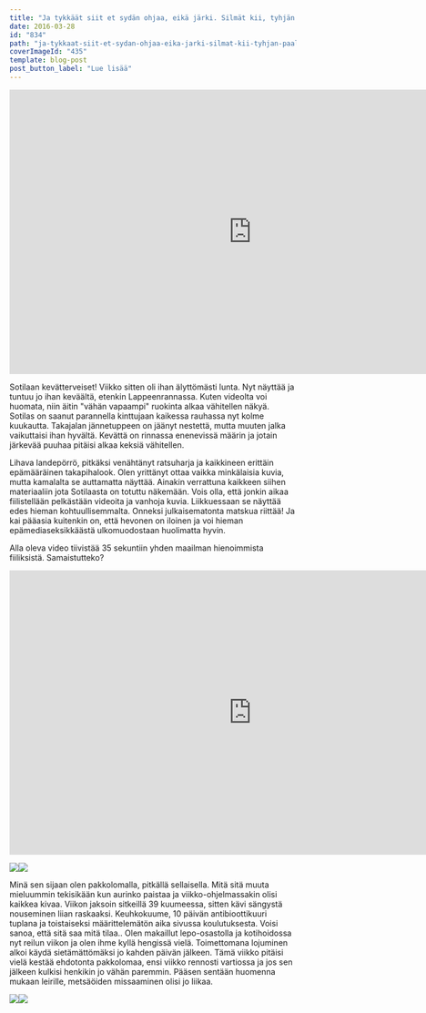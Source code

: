 ```yaml
---
title: "Ja tykkäät siit et sydän ohjaa, eikä järki. Silmät kii, tyhjän päälle. Mut mee varovasti."
date: 2016-03-28
id: "834"
path: "ja-tykkaat-siit-et-sydan-ohjaa-eika-jarki-silmat-kii-tyhjan-paalle-mut-mee-varovasti"
coverImageId: "435"
template: blog-post
post_button_label: "Lue lisää"
---
```


<iframe allowfullscreen data-thumbnail-src="https://i.ytimg.com/vi/wD2ITTWiPO4/0.jpg" frameborder="0" height="500" src="https://www.youtube.com/embed/wD2ITTWiPO4?feature=player_embedded" width="850"></iframe>

Sotilaan kevätterveiset! Viikko sitten oli ihan älyttömästi lunta. Nyt näyttää ja tuntuu jo ihan keväältä, etenkin Lappeenrannassa. Kuten videolta voi huomata, niin äitin "vähän vapaampi" ruokinta alkaa vähitellen näkyä. Sotilas on saanut parannella kinttujaan kaikessa rauhassa nyt kolme kuukautta. Takajalan jännetuppeen on jäänyt nestettä, mutta muuten jalka vaikuttaisi ihan hyvältä. Kevättä on rinnassa enenevissä määrin ja jotain järkevää puuhaa pitäisi alkaa keksiä vähitellen.

Lihava landepörrö, pitkäksi venähtänyt ratsuharja ja kaikkineen erittäin epämääräinen takapihalook. Olen yrittänyt ottaa vaikka minkälaisia kuvia, mutta kamalalta se auttamatta näyttää. Ainakin verrattuna kaikkeen siihen materiaaliin jota Sotilaasta on totuttu näkemään. Vois olla, että jonkin aikaa fiilistellään pelkästään videoita ja vanhoja kuvia. Liikkuessaan se näyttää edes hieman kohtuullisemmalta. Onneksi julkaisematonta matskua riittää! Ja kai pääasia kuitenkin on, että hevonen on iloinen ja voi hieman epämediaseksikkäästä ulkomuodostaan huolimatta hyvin.

Alla oleva video tiivistää 35 sekuntiin yhden maailman hienoimmista fiiliksistä. Samaistutteko?

<iframe allowfullscreen data-thumbnail-src="https://i.ytimg.com/vi/l835pt4jzcI/0.jpg" frameborder="0" height="500" src="https://www.youtube.com/embed/l835pt4jzcI?feature=player_embedded" width="850"></iframe>

[![](/images/2016-03-18-2B10.31.50-2B1-2B-25281-2529-300x200.jpg)](https://qpm.kda.mybluehost.me/wp-content/uploads/2016/03/2016-03-18-2B10.31.50-2B1-2B-25281-2529.jpg)[![](/images/2016-03-18-2B07.34.23-2B1-300x200.jpg)](https://qpm.kda.mybluehost.me/wp-content/uploads/2016/03/2016-03-18-2B07.34.23-2B1.jpg)

Minä sen sijaan olen pakkolomalla, pitkällä sellaisella. Mitä sitä muuta mieluummin tekisikään kun aurinko paistaa ja viikko-ohjelmassakin olisi kaikkea kivaa. Viikon jaksoin sitkeillä 39 kuumeessa, sitten kävi sängystä nouseminen liian raskaaksi. Keuhkokuume, 10 päivän antibioottikuuri tuplana ja toistaiseksi määrittelemätön aika sivussa koulutuksesta. Voisi sanoa, että sitä saa mitä tilaa.. Olen makaillut lepo-osastolla ja kotihoidossa nyt reilun viikon ja olen ihme kyllä hengissä vielä. Toimettomana lojuminen alkoi käydä sietämättömäksi jo kahden päivän jälkeen. Tämä viikko pitäisi vielä kestää ehdotonta pakkolomaa, ensi viikko rennosti vartiossa ja jos sen jälkeen kulkisi henkikin jo vähän paremmin. Pääsen sentään huomenna mukaan leirille, metsäöiden missaaminen olisi jo liikaa.

[![](/images/3-image-200x300.jpg)](https://qpm.kda.mybluehost.me/wp-content/uploads/2016/03/3-image.jpg)[![](/images/9-image-200x300.jpg)](https://qpm.kda.mybluehost.me/wp-content/uploads/2016/03/9-image.jpg)
